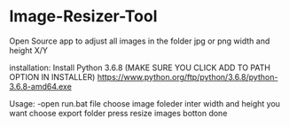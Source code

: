 # Image-Resizer-Tool
Open Source app to adjust all images in the folder jpg or png width and height X/Y


installation:
 Install Python 3.6.8 (MAKE SURE YOU CLICK ADD TO PATH OPTION IN INSTALLER) https://www.python.org/ftp/python/3.6.8/python-3.6.8-amd64.exe

Usage:
-open run.bat file
choose image foleder
inter width and height you want
choose export folder
press resize images botton
done
